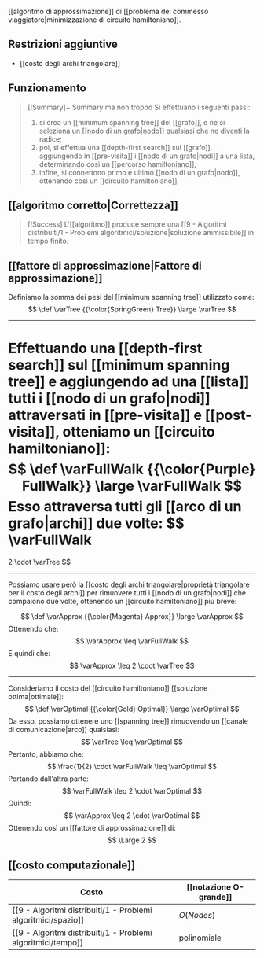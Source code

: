 [[algoritmo di approssimazione]] di [[problema del commesso viaggiatore|minimizzazione di circuito hamiltoniano]].

## Restrizioni aggiuntive

- [[costo degli archi triangolare]]

## Funzionamento

> [!Summary]+ Summary ma non troppo
> Si effettuano i seguenti passi:
> 1. si crea un [[minimum spanning tree]] del [[grafo]], e ne si seleziona un [[nodo di un grafo|nodo]] qualsiasi che ne diventi la radice;
> 2. poi, si effettua una [[depth-first search]] sul [[grafo]], aggiungendo in [[pre-visita]] i [[nodo di un grafo|nodi]] a una lista, determinando così un [[percorso hamiltoniano]];
> 3. infine, si connettono primo e ultimo [[nodo di un grafo|nodo]], ottenendo così un [[circuito hamiltoniano]]. 

## [[algoritmo corretto|Correttezza]]

> [!Success]
> L'[[algoritmo]] produce sempre una [[9 - Algoritmi distribuiti/1 - Problemi algoritmici/soluzione|soluzione ammissibile]] in tempo finito.

## [[fattore di approssimazione|Fattore di approssimazione]]

Definiamo la somma dei pesi del [[minimum spanning tree]] utilizzato come:
$$
\def \varTree {{\color{SpringGreen} Tree}}
\large \varTree
$$

---

Effettuando una [[depth-first search]] sul [[minimum spanning tree]] e aggiungendo ad una [[lista]] tutti i [[nodo di un grafo|nodi]] attraversati in [[pre-visita]] e [[post-visita]], otteniamo un [[circuito hamiltoniano]]:
$$
\def \varFullWalk {{\color{Purple} FullWalk}} 
\large \varFullWalk
$$
Esso attraversa tutti gli [[arco di un grafo|archi]] due volte:
$$
\varFullWalk 
= 
2 \cdot \varTree
$$

---

Possiamo usare però la [[costo degli archi triangolare|proprietà triangolare per il costo degli archi]] per rimuovere tutti i [[nodo di un grafo|nodi]] che compaiono due volte, ottenendo un [[circuito hamiltoniano]] più breve:

$$
\def \varApprox {{\color{Magenta} Approx}}
\large \varApprox
$$
Ottenendo che:
$$
\varApprox \leq \varFullWalk 
$$
E quindi che:
$$
\varApprox \leq 2 \cdot \varTree
$$

---

Consideriamo il costo del [[circuito hamiltoniano]] [[soluzione ottima|ottimale]]:
$$
\def \varOptimal {{\color{Gold} Optimal}}
\large \varOptimal
$$
Da esso, possiamo ottenere uno [[spanning tree]] rimuovendo un [[canale di comunicazione|arco]] qualsiasi:
$$
\varTree \leq \varOptimal
$$
Pertanto, abbiamo che:
$$
\frac{1}{2} \cdot \varFullWalk \leq \varOptimal
$$
Portando dall'altra parte:
$$
\varFullWalk \leq 2 \cdot \varOptimal
$$
Quindi:
$$
\varApprox \leq 2 \cdot \varOptimal
$$
Ottenendo così un [[fattore di approssimazione]] di:
$$
\Large 2
$$

## [[costo computazionale]]

| Costo | [[notazione O-grande]] | 
|-|-|
| [[9 - Algoritmi distribuiti/1 - Problemi algoritmici/spazio]] | $O(Nodes)$ |
| [[9 - Algoritmi distribuiti/1 - Problemi algoritmici/tempo]] | polinomiale |
